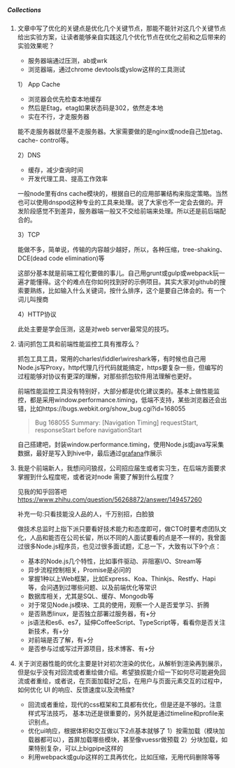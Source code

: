 ##### Collections

1. 文章中写了优化的关键点是优化几个关键节点，那能不能针对这几个关键节点给出实验方案，让读者能够亲自实践这几个优化节点在优化之前和之后带来的实验效果呢？

     - 服务器端通过压测，ab或wrk
    - 浏览器端，通过chrome devtools或yslow这样的工具测试

    1） App Cache

    - 浏览器会优先检查本地缓存
    - 然后是Etag，etag如果状态码是302，依然走本地
    - 实在不行，才走服务器

    能不走服务器就尽量不走服务器。大家需要做的是nginx或node自己加etag、cache-  control等。

    2）DNS

    - 缓存，减少查询时间
    - 开发代理工具、提高工作效率

    一般node里有dns cache模块的，根据自已的应用部署结构来指定策略。当然也可以使用dnspod这种专业的工具来处理。说了大家也不一定会去做的。开发阶段感觉不到差异，服务器端一般又不交给前端来处理。所以还是前后端配合的。

    3）TCP

    能做不多，简单说，传输的内容越少越好，所以，各种压缩，tree-shaking、DCE(dead code elimination)等

    这部分基本就是前端工程化要做的事儿。自己用grunt或gulp或webpack玩一遍才能懂得。这个的难点在你如何找到好的示例项目。其实大家对github的搜索要熟练，比如输入什么关键词，按什么排序，这个是要自己体会的。有一个词儿叫搜商

    4）HTTP协议

    此处主要是学会压测，这是对web server最常见的技巧。
    
2. 请问抓包工具和前端性能监控工具有推荐么？

    抓包工具工具，常用的charles\fiddler\wireshark等，有时候也自己用Node.js写Proxy，http代理几行代码就能搞定，https要复杂一些，但编写的过程能够对协议有更深的理解，对那些抓包软件用法理解也更好。

    前端性能监控工具没有特别好，大部分都是优化建议类的。基本上做性能监控，都是采用window.performance.timing，低端不支持，某些浏览器还会出错，比如https://bugs.webkit.org/show_bug.cgi?id=168055

    > Bug 168055 Summary: [Navigation Timing] requestStart, responseStart before navigationStart

    自己搭建吧，封装window.performance.timing，使用Node.js或java写采集数据，最好是写入到hive中，最后通过[grafana](https://github.com/grafana/grafana)作展示
    
3. 我是个前端新人，我想问问狼叔，公司招应届生或者实习生，在后端方面要求掌握到什么程度呢，或者说对node 需要了解到什么程度？

    见我的知乎回答吧 https://www.zhihu.com/question/56268872/answer/149457260
    
    补充一句:只看技能没人品的人，千万别招，白脸狼

    做技术总监时上指下派只要看好技术能力和态度即可，做CTO时要考虑团队文化，人品和能否在公司长留，所以不同的人面试要看的点是不一样的，我曾面过很多Node.js程序员，也见过很多面试题，汇总一下，大致有以下9个点：

    - 基本的Node.js几个特性，比如事件驱动、非阻塞I/O、Stream等
    - 异步流程控制相关，Promise是必问的
    - 掌握1种以上Web框架，比如Express、Koa、Thinkjs、Restfy、Hapi等，会问遇到过哪些问题、以及前端优化等常识
    - 数据库相关，尤其是SQL、缓存、Mongodb等
    - 对于常见Node.js模块、工具的使用，观察一个人是否爱学习、折腾
    - 是否熟悉linux，是否独立部署过服务器，有+分
    - js语法和es6、es7，延伸CoffeeScript、TypeScript等，看看你是否关注新技术，有+分
    - 对前端是否了解，有+分
    - 是否参与过或写过开源项目，技术博客、有+分

4. 关于浏览器性能的优化主要是针对初次渲染的优化，从解析到渲染再到展示，但是似乎没有对回流或者重绘做介绍。希望狼叔能介绍一下如何尽可能避免回流或者重绘，或者说，在页面加载好之后，在用户与页面元素交互的过程中，如何优化 UI 的响应、反馈速度以及流畅度?

    - 回流或者重绘，现代的css框架和工具都有优化，但是还是不够的。注意样式写法技巧，  基本功还是很重要的，另外就是通过timeline和profile来识别点。
    - 优化ui响应，根据体积和交互做以下2点基本就够了 1）按需加载（模块加载器都可以），首屏加载哪些模块，甚至像vuessr做预载 2）分块加载，如果特别复杂，可以上bigpipe这样的
    - 利用webpack或gulp这样的工具再优化，比如压缩，无用代码删除等等
